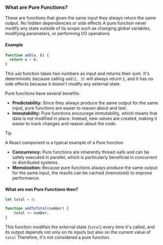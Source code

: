 ### What are Pure Functions?

These are functions that given the same input they always return the same output. No hidden dependencies or side effects
A pure function never modify any state outside of its scope such as changing global variables, modifying parameters, or performing I/O operations

#### Example

```javascript
function add(a, b) {
  return a + b;
}
```

This `add` function takes two numbers as input and returns their sum. It's deterministic because calling `add(2, 3)` will always return `5`, and it has no side effects because it doesn't modify any external state.

Pure functions have several benefits:

- **Predictability:** Since they always produce the same output for the same input, pure functions are easier to reason about and test.
- **Immutability:** Pure functions encourage immutability, which means that data is not modified in place. Instead, new values are created, making it easier to track changes and reason about the code.
 
> [!TIP]
> A React component is a typical example of a Pure function	

- **Concurrency:** Pure functions are inherently thread-safe and can be safely executed in parallel, which is particularly beneficial in concurrent or distributed systems.
- **Memoization:** Because pure functions always produce the same output for the same input, the results can be cached (memoized) to improve performance.


#### What are non Pure Functions then?

```javascript
let total = 0;

function addToTotal(number) {
	total += number;
}
```

This function modifies the external state (`total`) every time it's called, and its output depends not only on its inputs but also on the current value of `total` Therefore, it's not considered a pure function.